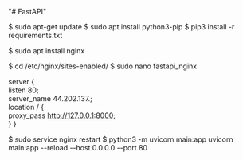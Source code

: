 "# FastAPI"

$ sudo apt-get update
$ sudo apt install python3-pip
$ pip3 install -r requirements.txt

$ sudo apt install nginx

$ cd /etc/nginx/sites-enabled/
$ sudo nano fastapi_nginx

server {    
listen 80;    
server_name 44.202.137.;    
location / {        
proxy_pass http://127.0.0.1:8000;    
}
}

$ sudo service nginx restart
$ python3 -m uvicorn main:app
uvicorn main:app --reload --host 0.0.0.0 --port 80
